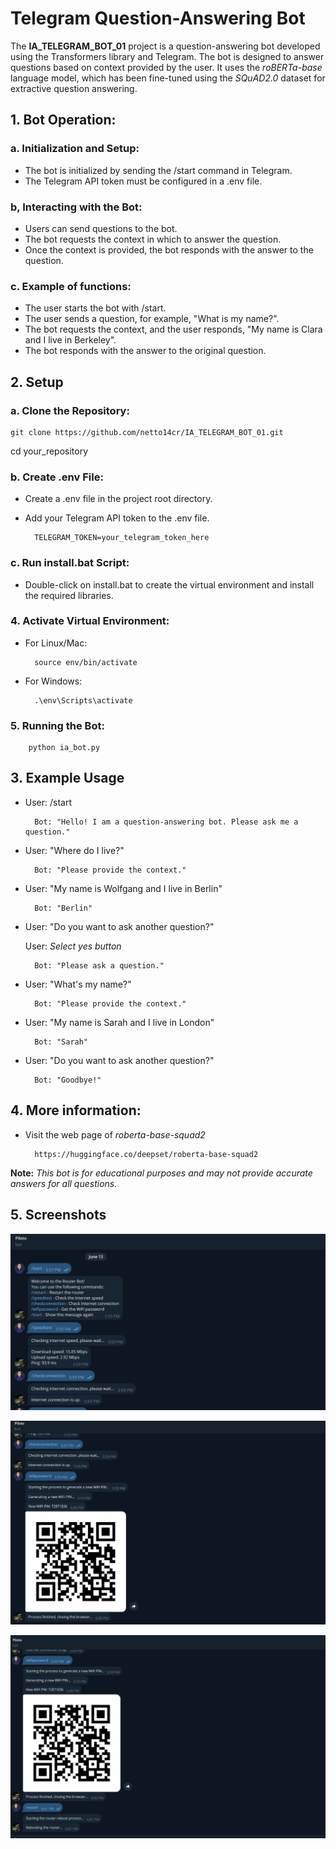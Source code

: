 
# Telegram Question-Answering Bot

The **IA_TELEGRAM_BOT_01** project is a question-answering bot developed using the Transformers library and Telegram. The bot is designed to answer questions based on context provided by the user. It uses the *roBERTa-base* language model, which has been fine-tuned using the *SQuAD2.0* dataset for extractive question answering.


## 1. Bot Operation:

### a. Initialization and Setup:

- The bot is initialized by sending the /start command in Telegram.
- The Telegram API token must be configured in a .env file.

### b, Interacting with the Bot:

- Users can send questions to the bot.
- The bot requests the context in which to answer the question.
- Once the context is provided, the bot responds with the answer to the question.

### c. Example of functions:

- The user starts the bot with /start.
- The user sends a question, for example, "What is my name?".
- The bot requests the context, and the user responds, "My name is  Clara and I live in Berkeley".
- The bot responds with the answer to the original question.

## 2. Setup

### a. Clone the Repository:

    git clone https://github.com/netto14cr/IA_TELEGRAM_BOT_01.git
cd your_repository

### b. Create .env File:

- Create a .env file in the project root directory.
- Add your Telegram API token to the .env file.

        TELEGRAM_TOKEN=your_telegram_token_here

### c. Run install.bat Script:
- Double-click on install.bat to create the virtual environment and install the required libraries.

### 4. Activate Virtual Environment:

- For Linux/Mac:

        source env/bin/activate
    
- For Windows:

        .\env\Scripts\activate

### 5. Running the Bot:
        python ia_bot.py


## 3. Example Usage

- User: /start

        Bot: "Hello! I am a question-answering bot. Please ask me a question."

- User: "Where do I live?"

        Bot: "Please provide the context."

- User: "My name is Wolfgang and I live in Berlin"

        Bot: "Berlin"

- User: "Do you want to ask another question?"

    User: *Select yes button*

        Bot: "Please ask a question."
- User: "What's my name?"

        Bot: "Please provide the context."
- User: "My name is Sarah and I live in London"

        Bot: "Sarah"
- User: "Do you want to ask another question?"

        Bot: "Goodbye!"

## 4. More information:

- Visit the web page of *roberta-base-squad2*
    
        https://huggingface.co/deepset/roberta-base-squad2


**Note:** *This bot is for educational purposes and may not provide accurate answers for all questions.*


## 5. Screenshots

![Image from question 1](screenshots/screenshot1.png)

![Image from question 2](screenshots/screenshot2.png)

![Image from question 3](screenshots/screenshot3.png)
